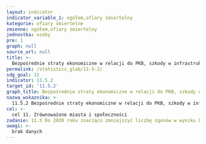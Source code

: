 ```yaml
---
layout: indicator
indicator_variable_1: ogółem,ofiary śmiertelny
kategorie: ofiary śmiertelne
zmienne: ogółem,ofiary śmiertelny
jednostka: osoby
pre: 1
graph: null
source_url: null
title: >-
  Bezpośrednie straty ekonomiczne w relacji do PKB, szkody w infrastrukturze krytycznej oraz liczba zakłóceń w podstawowych usługach, przypisywanych katastrofom
permalink: /statistics_glob/11-5-2/
sdg_goal: 11
indicator: 11.5.2
target_id: '11.5.2'
graph_title: Bezpośrednie straty ekonomiczne w relacji do PKB, szkody w infrastrukturze krytycznej oraz liczba zakłóceń w podstawowych usługach, przypisywanych katastrofom
nazwa_wskaznika: >-
  11.5.2 Bezpośrednie straty ekonomiczne w relacji do PKB, szkody w infrastrukturze krytycznej oraz liczba zakłóceń w podstawowych usługach, przypisywanych katastrofom
cel: >-
  cel 11. Zrównoważone miasta i społeczności
zadanie: 11.5 Do 2030 roku znacząco zmniejszyć liczbę zgonów w wyniku katastrof naturalnych, w tym powodzi oraz zmniejszyć liczbę osób nimi dotkniętych  znacząco obniżyć bezpośrednie straty ekonomiczne w stosunku do globalnego PKB, poniesione w wyniku katastrof, skupiając się na ochronie osób ubogich i grup szczególnie wrażliwych
uwagi: >-
  brak danych
---
```

